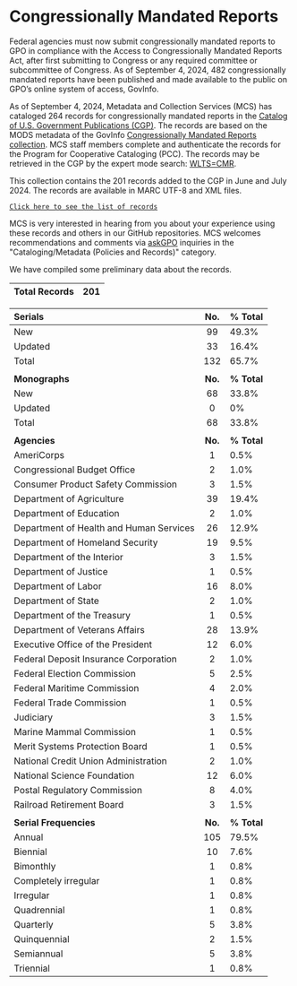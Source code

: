 # Congressionally Mandated Reports

Federal agencies must now submit congressionally mandated reports to GPO in compliance with the Access to Congressionally Mandated Reports Act, after first submitting to Congress or any required committee or subcommittee of Congress. As of September 4, 2024, 482 congressionally mandated reports have been published and made available to the public on GPO’s online system of access, GovInfo.

As of September 4, 2024, Metadata and Collection Services (MCS) has cataloged 264 records for congressionally mandated reports in the [Catalog of U.S. Government Publications (CGP)](https://catalog.gpo.gov/). The records are based on the MODS metadata of the GovInfo [Congressionally Mandated Reports collection](https://www.govinfo.gov/app/collection/cmr). MCS staff members complete and authenticate the records for the Program for Cooperative Cataloging (PCC). The records may be retrieved in the CGP by the expert mode search: [WLTS=CMR](https://catalog.gpo.gov/F/?func=find-c&ccl_term=wlts%3Dcmr&x=0&y=0).

This collection contains the 201 records added to the CGP in June and July 2024. The records are available in MARC UTF-8 and XML files.

[`Click here to see the list of records`](./CMR_Display_Page.md)

MCS is very interested in hearing from you about your experience using these records and others in our GitHub repositories. MCS welcomes recommendations and comments via [askGPO](https://ask.gpo.gov/s/) inquiries in the "Cataloging/Metadata (Policies and Records)" category.

We have compiled some preliminary data about the records.

| Total Records | 201 |
|:-----|:-----|

| **Serials** | **No.** | **% Total** |
|:-----|:-----:|:-----|
| New | 99 | 49.3% |
| Updated | 33 | 16.4% |
| Total | 132 | 65.7% |
| | | |
| **Monographs** | **No.** | **% Total** |
| New | 68 | 33.8% |
| Updated | 0 | 0% |
| Total | 68 | 33.8% |
| | | |
| **Agencies** | **No.** | **% Total** |
| AmeriCorps | 1 | 0.5% |
| Congressional Budget Office | 2 | 1.0% |
| Consumer Product Safety Commission | 3 | 1.5% |
| Department of Agriculture | 39 | 19.4% |
| Department of Education | 2 | 1.0% |
| Department of Health and Human Services | 26 | 12.9% |
| Department of Homeland Security | 19 | 9.5% |
| Department of the Interior | 3 | 1.5% |
| Department of Justice | 1 | 0.5% |
| Department of Labor | 16 | 8.0% |
| Department of State | 2 | 1.0% |
| Department of the Treasury | 1 | 0.5% |
| Department of Veterans Affairs | 28 | 13.9% |
| Executive Office of the President | 12 | 6.0% |
| Federal Deposit Insurance Corporation | 2 | 1.0% |
| Federal Election Commission | 5 | 2.5% |
| Federal Maritime Commission | 4 | 2.0% |
| Federal Trade Commission | 1 | 0.5% |
| Judiciary | 3 | 1.5% |
| Marine Mammal Commission  | 1 | 0.5% |
| Merit Systems Protection Board | 1 | 0.5% |
| National Credit Union Administration  | 2 | 1.0% |
| National Science Foundation | 12 | 6.0% |
| Postal Regulatory Commission | 8 | 4.0% |
| Railroad Retirement Board | 3 | 1.5% |
| | | |
| **Serial Frequencies** | **No.** | **% Total** |
| Annual | 105 | 79.5% |
| Biennial | 10 | 7.6% |
| Bimonthly | 1 | 0.8% |
| Completely irregular | 1 | 0.8% |
| Irregular | 1 | 0.8% |
| Quadrennial | 1 | 0.8% |
| Quarterly | 5 | 3.8% |
| Quinquennial | 2 | 1.5% |
| Semiannual | 5 | 3.8% |
| Triennial | 1 | 0.8% |
